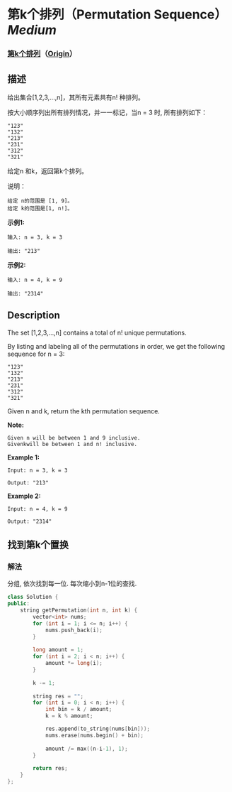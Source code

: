 # 第k个排列（Permutation Sequence）*Medium*
### [第k个排列](https://leetcode-cn.com/problems/permutation-sequence)（[Origin](https://leetcode.com/problems/permutation-sequence)）
## 描述
给出集合[1,2,3,&hellip;,n]，其所有元素共有n! 种排列。

按大小顺序列出所有排列情况，并一一标记，当n = 3 时, 所有排列如下：


	"123"
	"132"
	"213"
	"231"
	"312"
	"321"


给定n 和k，返回第k个排列。

说明：


	给定 n的范围是 [1, 9]。
	给定 k的范围是[1, n!]。


**示例1:**
```
输入: n = 3, k = 3

输出: "213"
```


**示例2:**
```
输入: n = 4, k = 9

输出: "2314"
```

## Description
The set [1,2,3,...,n] contains a total of n! unique permutations.

By listing and labeling all of the permutations in order, we get the following sequence for n = 3:


	"123"
	"132"
	"213"
	"231"
	"312"
	"321"


Given n and k, return the kth permutation sequence.

**Note:**



	Given n will be between 1 and 9 inclusive.
	Givenkwill be between 1 and n! inclusive.


**Example 1:**
```
Input: n = 3, k = 3

Output: "213"
```


**Example 2:**
```
Input: n = 4, k = 9

Output: "2314"
```



## 找到第k个置换
### 解法
分组, 依次找到每一位. 每次缩小到n-1位的查找.
```c++
class Solution {
public:
    string getPermutation(int n, int k) {
        vector<int> nums;
        for (int i = 1; i <= n; i++) {
            nums.push_back(i);
        }
        
        long amount = 1;
        for (int i = 2; i < n; i++) {
            amount *= long(i);
        }
        
        k -= 1;
        
        string res = "";
        for (int i = 0; i < n; i++) {
            int bin = k / amount;
            k = k % amount;

            res.append(to_string(nums[bin]));
            nums.erase(nums.begin() + bin);
            
            amount /= max((n-i-1), 1);
        }
        
        return res;
    }
};
```